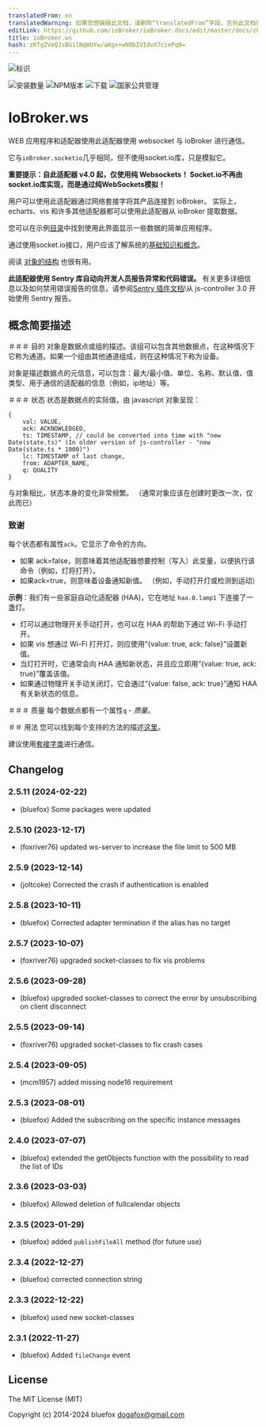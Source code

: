 ```yaml
---
translatedFrom: en
translatedWarning: 如果您想编辑此文档，请删除“translatedFrom”字段，否则此文档将再次自动翻译
editLink: https://github.com/ioBroker/ioBroker.docs/edit/master/docs/zh-cn/adapterref/iobroker.ws/README.md
title: ioBroker.ws
hash: zKTgZVeQJsBGilNqWUYw/aKgx+wN0bIVIdvX7ciePq0=
---
```

![标识](../../../en/adapterref/iobroker.ws/admin/ws.png)

![安装数量](http://iobroker.live/badges/ws-stable.svg)
![NPM版本](http://img.shields.io/npm/v/iobroker.ws.svg)
![下载](https://img.shields.io/npm/dm/iobroker.ws.svg)
![国家公共管理](https://nodei.co/npm/iobroker.ws.png?downloads=true)

# IoBroker.ws
WEB 应用程序和适配器使用此适配器使用 websocket 与 ioBroker 进行通信。

它与`ioBroker.socketio`几乎相同，但不使用socket.io库，只是模拟它。

**重要提示：自此适配器 v4.0 起，仅使用纯 Websockets！ Socket.io不再由socket.io库实现，而是通过纯WebSockets模拟！**

用户可以使用此适配器通过网络套接字将其产品连接到 ioBroker。
实际上，echarts、vis 和许多其他适配器都可以使用此适配器从 ioBroker 提取数据。

您可以在示例[目录](https://github.com/ioBroker/ioBroker.ws/tree/master/example)中找到使用此界面显示一些数据的简单应用程序。

通过使用socket.io接口，用户应该了解系统的[基础知识和概念](https://github.com/ioBroker/ioBroker)。

阅读 [对象的结构](https://github.com/ioBroker/ioBroker/blob/master/doc/SCHEMA.md) 也很有用。

**此适配器使用 Sentry 库自动向开发人员报告异常和代码错误。** 有关更多详细信息以及如何禁用错误报告的信息，请参阅[Sentry 插件文档](https://github.com/ioBroker/plugin-sentry#plugin-sentry)!从 js-controller 3.0 开始使用 Sentry 报告。

## 概念简要描述
＃＃＃ 目的
对象是数据点或组的描述。该组可以包含其他数据点，在这种情况下它称为通道。如果一个组由其他通道组成，则在这种情况下称为设备。

对象是描述数据点的元信息，可以包含：最大/最小值、单位、名称、默认值、值类型、用于通信的适配器的信息（例如，ip地址）等。

＃＃＃ 状态
状态是数据点的实际值，由 javascript 对象呈现：

```
{
    val: VALUE,
    ack: ACKNOWLEDGED,
    ts: TIMESTAMP, // could be converted into time with "new Date(state.ts)" (In older version of js-controller - "new Date(state.ts * 1000)")
    lc: TIMESTAMP of last change,
    from: ADAPTER_NAME,
    q: QUALITY
}
```

与对象相比，状态本身的变化非常频繁。 （通常对象应该在创建时更改一次，仅此而已）

### 致谢
每个状态都有属性`ack`。它显示了命令的方向。

- 如果 ack=false，则意味着其他适配器想要控制（写入）此变量，以便执行该命令（例如，灯将打开）。
- 如果ack=true，则意味着设备通知新值。 （例如，手动打开灯或检测到运动）

**示例**：我们有一些家庭自动化适配器 (HAA)，它在地址 `haa.0.lamp1` 下连接了一盏灯。

- 灯可以通过物理开关手动打开，也可以在 HAA 的帮助下通过 Wi-Fi 手动打开。
- 如果 vis 想通过 Wi-Fi 打开灯，则应使用“{value: true, ack: false}”设置新值。
- 当灯打开时，它通常会向 HAA 通知新状态，并且应立即用“{value: true, ack: true}”覆盖该值。
- 如果通过物理开关手动关闭灯，它会通过“{value: false, ack: true}”通知 HAA 有关新状态的信息。

＃＃＃ 质量
每个数据点都有一个属性`q` - *质量*。

＃＃ 用法
您可以找到每个支持的方法的描述[这里](https://github.com/ioBroker/ioBroker.socket-classes#web-methods)。

建议使用[套接字类](https://github.com/ioBroker/socket-client)进行通信。

<!-- 下一个版本的占位符（在行的开头）：

### **正在进行中** -->

## Changelog
### 2.5.11 (2024-02-22)
* (bluefox) Some packages were updated

### 2.5.10 (2023-12-17)
* (foxriver76) updated ws-server to increase the file limit to 500 MB

### 2.5.9 (2023-12-14)
* (joltcoke) Corrected the crash if authentication is enabled

### 2.5.8 (2023-10-11)
* (bluefox) Corrected adapter termination if the alias has no target

### 2.5.7 (2023-10-07)
* (foxriver76) upgraded socket-classes to fix vis problems

### 2.5.6 (2023-09-28)
* (bluefox) upgraded socket-classes to correct the error by unsubscribing on client disconnect

### 2.5.5 (2023-09-14)
* (foxriver76) upgraded socket-classes to fix crash cases

### 2.5.4 (2023-09-05)
* (mcm1957) added missing node16 requirement

### 2.5.3 (2023-08-01)
* (bluefox) Added the subscribing on the specific instance messages

### 2.4.0 (2023-07-07)
* (bluefox) extended the getObjects function with the possibility to read the list of IDs

### 2.3.6 (2023-03-03)
* (bluefox) Allowed deletion of fullcalendar objects

### 2.3.5 (2023-01-29)
* (bluefox) added `publishFileAll` method (for future use)

### 2.3.4 (2022-12-27)
* (bluefox) corrected connection string

### 2.3.3 (2022-12-22)
* (bluefox) used new socket-classes

### 2.3.1 (2022-11-27)
* (bluefox) Added `fileChange` event

## License
The MIT License (MIT)

Copyright (c) 2014-2024 bluefox <dogafox@gmail.com>